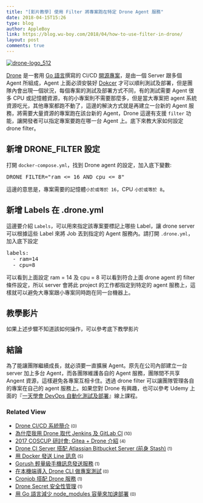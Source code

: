 ```yaml
---
title: "[影片教學] 使用 Filter 將專案跑在特定 Drone Agent 服務"
date: 2018-04-15T15:26
type: blog
author: AppleBoy
link: https://blog.wu-boy.com/2018/04/how-to-use-filter-in-drone/
layout: post
comments: true
---
```


<a href="https://www.flickr.com/photos/appleboy/34957940160/in/dateposted-public/" title="drone-logo_512"><img alt="drone-logo_512" src="https://i1.wp.com/c1.staticflickr.com/5/4236/34957940160_435d83114f_z.jpg?w=840&#038;ssl=1" /></a>

<a href="https://drone.io">Drone</a> 是一套用 <a href="https://golang.org">Go 語言</a>撰寫的 CI/CD <a href="https://github.com/drone/drone">開源專案</a>，是由一個 Server 跟多個 Agent 所組成，Agent 上面必須安裝好 <a href="https://www.docker.com">Dokcer</a> 才可以順利測試及部署，但是團隊內會出現一個狀況，每個專案的測試及部署方式不同，有的測試需要 Agent 很多 CPU 或記憶體資源，有的小專案則不需要那麼多，但是當大專案把 agent 系統資源吃光，其他專案都跑不動了，這邊的解決方式就是再建立一台新的 Agent 服務，將需要大量資源的專案跑在該台新的 Agent，Drone 這邊有支援 <code>filter</code> 功能，讓開發者可以指定專案要跑在哪一台 Agent 上。底下來教大家如何設定 drone filter。

<span id="more-7006"></span>

<h2>新增 DRONE_FILTER 設定</h2>

打開 <code>docker-compose.yml</code>，找到 Drone agent 的設定，加入底下變數:

<pre class="brush: plain; title: ; notranslate">
DRONE_FILTER="ram &lt;= 16 AND cpu &lt;= 8"
</pre>

這邊的意思是，專案需要的記憶體<code>小於或等於 16</code>，CPU <code>小於或等於 8</code>。

<h2>新增 Labels 在 .drone.yml</h2>

這邊要介紹 <code>Labels</code>，可以用來指定該專案要標記上哪些 Label，讓 drone server 可以根據這些 Label 來將 Job 丟到指定的 Agent 服務內。請打開 <code>.drone.yml</code>，加入底下設定

<pre class="brush: plain; title: ; notranslate">
labels:
  - ram=14
  - cpu=8
</pre>

可以看到上面設定 ram = 14 及 cpu = 8 可以看到符合上面 drone agent 的 filter 條件設定，所以 server 會將此 project 的工作都指定到特定的 agent 服務上，這樣就可以避免大專案跟小專案同時跑在同一台機器上。

<h2>教學影片</h2>

如果上述步驟不知道該如何操作，可以參考底下教學影片



<h2>結論</h2>

為了能讓團隊繼續成長，就必須要一直擴展 Agent。原先在公司內部建立一台 server 加上多台 Agent，而各團隊維護各自的 Agent 服務，團隊間不共享 Angent 資源，這樣避免各專案互相卡住。透過 drone filter 可以讓團隊管理各自的專案在自己的 agent 服務上。如果您對 Drone 有興趣，也可以參考 Udemy 上面的『<a href="https://www.udemy.com/devops-oneday/?couponCode=DRONE-DEVOPS">一天學會 DevOps 自動化測試及部署</a>』線上課程。
<div class="wp_rp_wrap  wp_rp_plain"><div class="wp_rp_content"><h3 class="related_post_title">Related View</h3><ul class="related_post wp_rp"><li><a class="wp_rp_title" href="https://blog.wu-boy.com/2018/01/introduction-to-drone-cicd/">Drone CI/CD 系統簡介</a><small class="wp_rp_comments_count"> (0)</small><br /></li><li><a class="wp_rp_title" href="https://blog.wu-boy.com/2017/09/why-i-choose-drone-as-ci-cd-tool/">為什麼我用 Drone 取代 Jenkins 及 GitLab CI</a><small class="wp_rp_comments_count"> (10)</small><br /></li><li><a class="wp_rp_title" href="https://blog.wu-boy.com/2017/08/2017-coscup-introduction-to-gitea-drone/">2017 COSCUP 研討會: Gitea + Drone 介紹</a><small class="wp_rp_comments_count"> (4)</small><br /></li><li><a class="wp_rp_title" href="https://blog.wu-boy.com/2016/09/drone-ci-server-integrate-atlassian-bitbucket-server/">Drone CI Server 搭配 Atlassian Bitbucket Server (前身 Stash)</a><small class="wp_rp_comments_count"> (1)</small><br /></li><li><a class="wp_rp_title" href="https://blog.wu-boy.com/2016/11/send-line-notification-using-docker-written-in-golang/">用 Docker 發送 Line 訊息</a><small class="wp_rp_comments_count"> (5)</small><br /></li><li><a class="wp_rp_title" href="https://blog.wu-boy.com/2017/11/gorush-a-push-notification-server-written-in-go/">Gorush 輕量級手機訊息發送服務</a><small class="wp_rp_comments_count"> (1)</small><br /></li><li><a class="wp_rp_title" href="https://blog.wu-boy.com/2017/12/drone-cli-local-testing/">在本機端導入 Drone CLI 做專案測試</a><small class="wp_rp_comments_count"> (0)</small><br /></li><li><a class="wp_rp_title" href="https://blog.wu-boy.com/2017/06/how-to-schedule-builds-in-drone/">Cronjob 搭配 Drone 服務</a><small class="wp_rp_comments_count"> (1)</small><br /></li><li><a class="wp_rp_title" href="https://blog.wu-boy.com/2017/11/drone-secret-security/">Drone Secret 安全性管理</a><small class="wp_rp_comments_count"> (1)</small><br /></li><li><a class="wp_rp_title" href="https://blog.wu-boy.com/2017/11/downsize-node-modules-with-golang/">用 Go 語言減少 node_modules 容量來加速部署</a><small class="wp_rp_comments_count"> (0)</small><br /></li></ul></div></div>